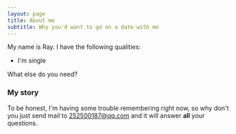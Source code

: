 ```yaml
---
layout: page
title: About me
subtitle: Why you'd want to go on a date with me
---
```


My name is Ray. I have the following qualities:

- I'm single

What else do you need?

### My story

To be honest, I'm having some trouble remembering right now, so why don't you just send mail to [252500187@qq.com](252500187@qq.com) and it will answer **all** your questions.
